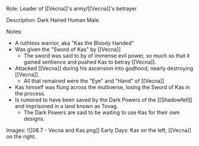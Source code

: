 Role: Leader of [[Vecna]]'s army/[[Vecna]]'s betrayer

Description: Dark Haired Human Male. 

Notes: 
 - A ruthless warrior, aka "Kas the Bloody Handed"
 - Was given the "Sword of Kas" by [[Vecna]]
	 - The sword was said to by of immense evil power, so much so that it gained sentience and pushed Kas to betray [[Vecna]].
- Attacked [[Vecna]] during his ascension into godhood, nearly destroying [[Vecna]].
	- All that remained were the "Eye" and "Hand" of [[Vecna]]
- Kas himself was flung across the multiverse, losing the Sword of Kas in the process.
- Is rumored to have been saved by the Dark Powers of the [[Shadowfell]] and imprisoned in a land known as Tovag.
	- The Dark Powers are said to be waiting to use Kas for their own designs. 

Images: 
![[08.7 - Vecna and Kas.png]]
Early Days: Kas on the left, [[Vecna]] on the right.
